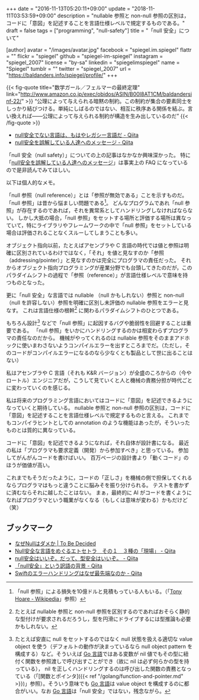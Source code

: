 +++
date = "2016-11-13T05:20:11+09:00"
update = "2018-11-11T03:53:59+09:00"
description = "nullable 参照と non-null 参照の区別は，コードに「意図」を記述することを言語仕様レベルで規定するものである。"
draft = false
tags = ["programming", "null-safety"]
title = "「null 安全」について"

[author]
  avatar = "/images/avatar.jpg"
  facebook = "spiegel.im.spiegel"
  flattr = ""
  flickr = "spiegel"
  github = "spiegel-im-spiegel"
  instagram = "spiegel_2007"
  license = "by-sa"
  linkedin = "spiegelimspiegel"
  name = "Spiegel"
  tumblr = ""
  twitter = "spiegel_2007"
  url = "https://baldanders.info/spiegel/profile/"
+++

{{< fig-quote title="数学ガール／フェルマーの最終定理" link="http://www.amazon.co.jp/exec/obidos/ASIN/B00I8AT1CM/baldandersinf-22/" >}}
<q>公理によって与えられる暗黙の制約。この制約が集合の要素同士をしっかり結びつける。単純にしばるのではない、相互に秩序ある関係を結ぶ。言い換えれば――公理によって与えられる制約が構造を生み出しているのだ</q>
{{< /fig-quote >}}

- [null安全でない言語は、もはやレガシー言語だ - Qiita](http://qiita.com/koher/items/e4835bd429b88809ab33)
- [null安全を誤解している人達へのメッセージ - Qiita](http://qiita.com/omochimetaru/items/ee29d4c6eb0d78f02b15)

「null 安全（null safety）」についての上の記事はなかなか興味深かった。
特に「[null安全を誤解している人達へのメッセージ](http://qiita.com/omochimetaru/items/ee29d4c6eb0d78f02b15)」は事実上の FAQ になっているので是非読んでみてほしい。

以下は個人的なメモ。

「null 参照（null reference）」とは「参照が無効である」ことを示すものだ。
「null 参照」は昔から悩ましい問題である[^ah]。
どんなプログラムであれ「null 参照」が存在するのであれば，それを異常系としてハンドリングしなければならない。
しかし大抵の場合，「null 参照」をセットする場所と評価する場所は異なっていて，特にライブラリやフレームワークの中で「null 参照」をセットしている場合は評価されることなくスルーしてしまうことも多い。

[^ah]: 「null 参照」による損失を10億ドルと見積もっている人もいる。（「[Tony Hoare - Wikipedia](https://en.wikipedia.org/wiki/Tony_Hoare)」参照）

オブジェクト指向以前，たとえばアセンブラや C 言語の時代では値と参照は明確に区別されているわけではなく，「それ」を値と見なすのか「参照（addressing/pointer）」と見なすのかは完全にプログラマの責任だった。
それからオブジェクト指向プログラミングが産業分野でも台頭してきたのだが，このパラダイムシフトの過程で「参照（reference）」が言語仕様レベルで意味を持つものとなった。

更に「null 安全」な言語では nullable （null かもしれない）参照と non-null （null を許容しない）参照を明確に区別し未評価の nullable 参照をエラーと見なす。
これは言語仕様の根幹[^ns] に関わるパラダイムシフトのひとつである。

[^ns]: たとえば nullable 参照と non-null 参照を区別するのであればおそらく静的な型付けが要求されるだろうし，型を円滑にドライブするには型推論も必要かもしれない。

もちろん設計[^vo] などで「null 参照」に起因するバグや脆弱性を回避することは重要である。
「null 参照」をいかにハンドリングするのかは相変わらずプログラマの責任なのだから。
機械がやってくれるのは nullable 参照をそのままアドホックに使いまわさないようコンパイルエラーを出すところまでだ。（ただし，そのコードがコンパイルエラーになるのなら少なくとも製品として世に出ることはない）

[^vo]: たとえば安直に null をセットするのではなく null 状態を扱える適切な value object を使う（デフォルトの動作が決まっているなら null object pattern を構成する）など。そういえば [Go 言語]ではある変数が nil 値でもその型に紐付く関数を参照渡しで呼び出すことができ（故に nil は必ず何らかの型を持っている）， nil を正しくハンドリングするのは呼び出した関数の責務となっている（「[関数とポインタ]({{< ref "/golang/function-and-pointer.md" >}})」参照）。そういう意味でも [Go 言語]は value object を構成するのに都合がいい。なお [Go 言語]は「null 安全」ではない，残念ながら。

私はアセンブラや C 言語（それも K&R バージョン）が全盛のころからの（今やロートル）エンジニアだが，こうして見ていくと人と機械の責務分担が時代ごとに変わっていくのを感じる。

私は将来のプログラミング言語においてはコードに「意図」を記述できるようになっていくと期待している。
nullable 参照と non-null 参照の区別は，コードに「意図」を記述することを言語仕様レベルで規定するものと言える。
これまでもコンパイラヒントとしての annotation のような機能はあったが，そういったものとは質的に異なっている。

コードに「意図」を記述できるようになれば，それ自体が設計書になる。
最近の私は「プログラマも要求定義（開発）から参加すべき」と思っている。
参加してがんがんコードを書けばいい。
百万ページの設計書より「動くコード」のほうが価値が高い。

これまでもそうだったように，コードの「正しさ」を機械の側で担保してくれるならプログラマはもっと違うことに脳みそを振り分けられる。
テストを書かずに済むならそれに越したことはない。
まぁ，最終的に AI がコードを書くようになればプログラマという職業がなくなる（もしくは意味が変わる）かもだけど（笑）

## ブックマーク

- [なぜNullはダメか | To Be Decided](https://tbd.kaitoy.xyz/2015/07/26/why-null-is-bad/)
- [Null安全な言語をめぐるエトセトラ　その１　３種の「現場」 - Qiita](http://qiita.com/kmry2045/items/0d412a6461de70719ec4)
- [null安全はいいぞ。だって、型安全はいいぞ。 - Qiita](http://qiita.com/takasek/items/119218a2bae2f75062c0)
- [「null安全」という訳語の背景 - Qiita](http://qiita.com/koher/items/04025f0e4bba738f188c)
- [Swiftのエラーハンドリングはなぜ最先端なのか - Qiita](https://qiita.com/omochimetaru/items/c30f7a021fb9b8f0fa92)

[Go 言語]: https://golang.org/ "The Go Programming Language"
